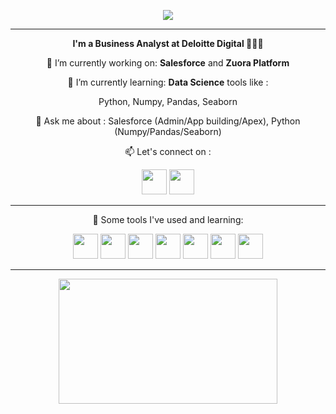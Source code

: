 
<p align="center">

 <img src="https://capsule-render.vercel.app/api?type=cylinder&color=gradient&text=Hello%20there👋&animation=fadeIn">
</p>
<hr>
<p align="center">
  <b>I'm a Business Analyst at Deloitte Digital 👨🏻‍💻</b>
</p>

<p align="center">
  🔭 I’m currently working on: <b>Salesforce</b> and <b>Zuora Platform</b></p>
 <p align="center"> 🌱 I’m currently learning: <b>Data Science</b> tools like : </p>
 <p align="center"> Python, Numpy, Pandas, Seaborn</p>
 
  <p align="center">💬 Ask me about : Salesforce (Admin/App building/Apex), Python (Numpy/Pandas/Seaborn)</p>
  <p align="center">📫 Let's connect on :</p>
  <p align="center"><a href="https://www.linkedin.com/in/konstantinos-bousinis-96087411a/?originalSubdomain=gr"><img src="https://raw.githubusercontent.com/gauravghongde/social-icons/9d939e1c5b7ea4a24ac39c3e4631970c0aa1b920/SVG/Color/LinkedIN.svg" width="40" height="40"/></a>
<a href="https://www.linkedin.com/in/konstantinos-bousinis-96087411a/?originalSubdomain=gr"><img src="https://raw.githubusercontent.com/gauravghongde/social-icons/9d939e1c5b7ea4a24ac39c3e4631970c0aa1b920/SVG/Color/Gmail.svg" width="40" height="40"/></a>
  <hr>
 <p align="center">🚀 Some tools I've used and learning:</p>
<p align="center" dir="auto">
 <a href="https://www.python.org/"><img src="https://cdn.jsdelivr.net/gh/devicons/devicon/icons/python/python-original.svg" width="40" height="40"/></a>
 <a href="https://www.salesforce.com/eu/?ir=1"><img src="https://cdn.jsdelivr.net/gh/devicons/devicon/icons/salesforce/salesforce-original.svg" width="40" height="40" /></a>
<a href="https://numpy.org/"><img src="https://cdn.jsdelivr.net/gh/devicons/devicon/icons/numpy/numpy-original.svg" width="40" height="40"/></a>
 <a href="https://pandas.pydata.org/"><img src="https://cdn.jsdelivr.net/gh/devicons/devicon/icons/pandas/pandas-original.svg" width="40" height="40"/></a>
 <a href="https://code.visualstudio.com/"><img src="https://cdn.jsdelivr.net/gh/devicons/devicon/icons/vscode/vscode-original.svg" width="40" height="40"/></a>
 <a href="https://www.atlassian.com/software/jira?&aceid=&adposition=&adgroup=140479881486&campaign=18442480203&creative=656562805651&device=c&keyword=jira&matchtype=e&network=g&placement=&ds_kids=p73335832032&ds_e=GOOGLE&ds_eid=700000001558501&ds_e1=GOOGLE&gclid=CjwKCAjwscGjBhAXEiwAswQqNDpKkfSjZJLgjYEiE34dhJ1wjGeMtU8eVoFwVSFrxTD2Jqi20udLUxoC4H8QAvD_BwE&gclsrc=aw.ds"><img src="https://cdn.jsdelivr.net/gh/devicons/devicon/icons/jira/jira-original-wordmark.svg" width="40" height="40"/></a>
 <a href="https://www.mysql.com/">
    <img src="https://cdn.jsdelivr.net/gh/devicons/devicon/icons/mysql/mysql-original-wordmark.svg"  width="40" height="40"/>
 </a>
 </p>
 <hr>
<p align="center"><img src="https://spotify-github-profile.vercel.app/api/view?uid=kostasmpous&cover_image=false&theme=default&show_offline=false&background_color=121212&interchange=false&bar_color_cover=true)](https://spotify-github-profile.vercel.app/api/view?uid=kostasmpous&redirect=true)" width="350" height="200"/></p>
